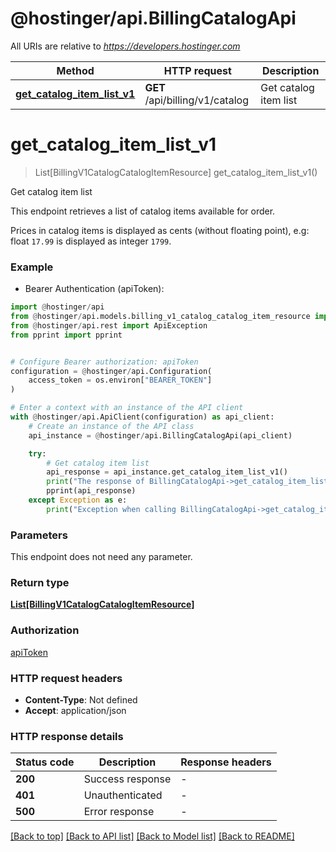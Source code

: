 # @hostinger/api.BillingCatalogApi

All URIs are relative to *https://developers.hostinger.com*

Method | HTTP request | Description
------------- | ------------- | -------------
[**get_catalog_item_list_v1**](BillingCatalogApi.md#get_catalog_item_list_v1) | **GET** /api/billing/v1/catalog | Get catalog item list


# **get_catalog_item_list_v1**
> List[BillingV1CatalogCatalogItemResource] get_catalog_item_list_v1()

Get catalog item list

This endpoint retrieves a list of catalog items available for order. 

Prices in catalog items is displayed as cents (without floating point), e.g: float `17.99` is displayed as integer `1799`.

### Example

* Bearer Authentication (apiToken):

```python
import @hostinger/api
from @hostinger/api.models.billing_v1_catalog_catalog_item_resource import BillingV1CatalogCatalogItemResource
from @hostinger/api.rest import ApiException
from pprint import pprint


# Configure Bearer authorization: apiToken
configuration = @hostinger/api.Configuration(
    access_token = os.environ["BEARER_TOKEN"]
)

# Enter a context with an instance of the API client
with @hostinger/api.ApiClient(configuration) as api_client:
    # Create an instance of the API class
    api_instance = @hostinger/api.BillingCatalogApi(api_client)

    try:
        # Get catalog item list
        api_response = api_instance.get_catalog_item_list_v1()
        print("The response of BillingCatalogApi->get_catalog_item_list_v1:\n")
        pprint(api_response)
    except Exception as e:
        print("Exception when calling BillingCatalogApi->get_catalog_item_list_v1: %s\n" % e)
```



### Parameters

This endpoint does not need any parameter.

### Return type

[**List[BillingV1CatalogCatalogItemResource]**](BillingV1CatalogCatalogItemResource.md)

### Authorization

[apiToken](../README.md#apiToken)

### HTTP request headers

 - **Content-Type**: Not defined
 - **Accept**: application/json

### HTTP response details

| Status code | Description | Response headers |
|-------------|-------------|------------------|
**200** | Success response |  -  |
**401** | Unauthenticated |  -  |
**500** | Error response |  -  |

[[Back to top]](#) [[Back to API list]](../README.md#documentation-for-api-endpoints) [[Back to Model list]](../README.md#documentation-for-models) [[Back to README]](../README.md)

